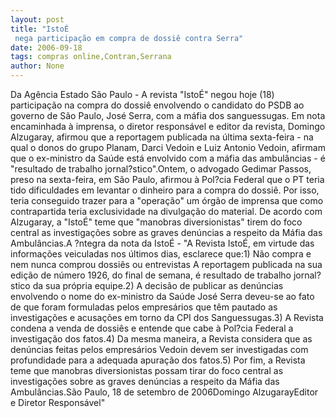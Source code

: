 ```yaml
---
layout: post
title: "IstoÉ
 nega participação em compra de dossiê contra Serra"
date: 2006-09-18
tags: compras online,Contran,Serrana
author: None
---
```

Da Agência Estado
São Paulo - A revista \"IstoÉ\" negou hoje (18) participação na compra do dossiê envolvendo o candidato do PSDB ao governo de São Paulo, José Serra, com a máfia dos sanguessugas. Em nota encaminhada à imprensa, o diretor responsável e editor da revista, Domingo Alzugaray, afirmou que a reportagem publicada na última sexta-feira - na qual o donos do grupo Planam, Darci Vedoin e Luiz Antonio Vedoin, afirmam que o ex-ministro da Saúde está envolvido com a máfia das ambulâncias - é \"resultado de trabalho jornal?stico\".Ontem, o advogado Gedimar Passos, preso na sexta-feira, em São Paulo, afirmou à Pol?cia Federal que o PT teria tido dificuldades em levantar o dinheiro para a compra do dossiê. Por isso, teria conseguido trazer para a \"operação\" um órgão de imprensa que como contrapartida teria exclusividade na divulgação do material. De acordo com Alzugaray, a \"IstoÉ\" teme que \"manobras diversionistas\" tirem do foco central as investigações sobre as graves denúncias a respeito da Máfia das Ambulâncias.A ?ntegra da nota da IstoÉ - \"A Revista IstoÉ, em virtude das informações veiculadas nos últimos dias, esclarece que:1) Não compra e nem nunca comprou dossiês ou entrevistas A reportagem publicada na sua edição de número 1926, do final de semana, é resultado de trabalho jornal?stico da sua própria equipe.2) A decisão de publicar as denúncias envolvendo o nome do ex-ministro da Saúde José Serra deveu-se ao fato de que foram formuladas pelos empresários que têm pautado as investigações e acusações em torno da CPI dos Sanguessugas.3) A Revista condena a venda de dossiês e entende que cabe à Pol?cia Federal a investigação dos fatos.4) Da mesma maneira, a Revista considera que as denúncias feitas pelos empresários Vedoin devem ser investigadas com profundidade para a adequada apuração dos fatos.5) Por fim, a Revista teme que manobras diversionistas possam tirar do foco central as investigações sobre as graves denúncias a respeito da Máfia das Ambulâncias.São Paulo, 18 de setembro de 2006Domingo AlzugarayEditor e Diretor Responsável\" 